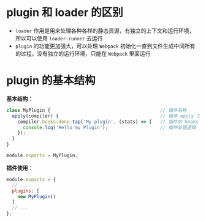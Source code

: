 # plugin 和 loader 的区别

- `loader` 作用是用来处理各种各样的静态资源，有独立的上下文和运行环境，所以可以使用 `loader-runner` 去运行
- `plugin` 的功能更加强大，可以处理 `Webpack` 初始化一直到文件生成中间所有的过程，没有独立的运行环境，只能在 `Webpack` 里面运行

# plugin 的基本结构

**基本结构：**

```js
class MyPlugin {                                        // 插件名称
  apply(compiler) {                                     // 插件 apply 方法
    compiler.hooks.done.tap('My plugin', (stats) => {   // 插件的 hooks（compiler 和 compilation 两部分）
      console.log('Hello my Plugin');                   // 插件处理逻辑
    });
  }
}

module.exports = MyPlugin;
```

**插件使用：**

```js
module.exports = {
  // ...
  plugins: [
    new MyPlugin()
  ]
  // ...
};
```
